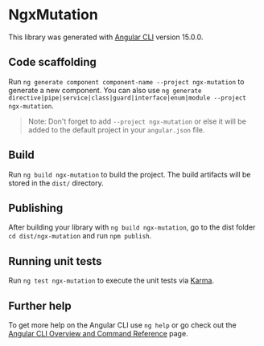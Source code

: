 # NgxMutation

This library was generated with [Angular CLI](https://github.com/angular/angular-cli) version 15.0.0.

## Code scaffolding

Run `ng generate component component-name --project ngx-mutation` to generate a new component. You can also use `ng generate directive|pipe|service|class|guard|interface|enum|module --project ngx-mutation`.
> Note: Don't forget to add `--project ngx-mutation` or else it will be added to the default project in your `angular.json` file. 

## Build

Run `ng build ngx-mutation` to build the project. The build artifacts will be stored in the `dist/` directory.

## Publishing

After building your library with `ng build ngx-mutation`, go to the dist folder `cd dist/ngx-mutation` and run `npm publish`.

## Running unit tests

Run `ng test ngx-mutation` to execute the unit tests via [Karma](https://karma-runner.github.io).

## Further help

To get more help on the Angular CLI use `ng help` or go check out the [Angular CLI Overview and Command Reference](https://angular.io/cli) page.
